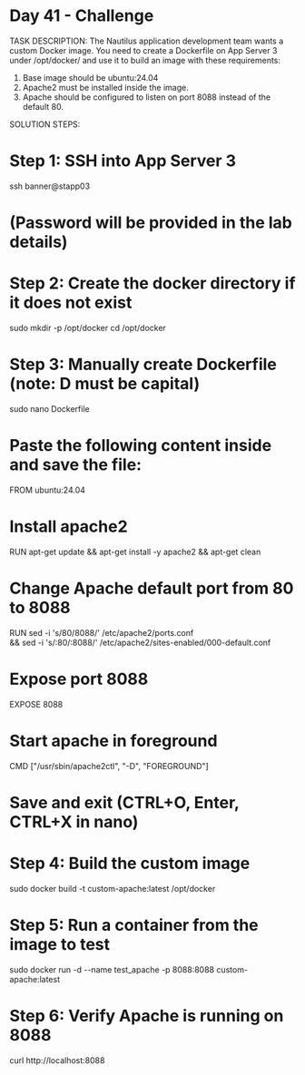 # Day 41 - Challenge 
TASK DESCRIPTION:
The Nautilus application development team wants a custom Docker image. You need to create a Dockerfile on App Server 3 under /opt/docker/ and use it to build an image with these requirements:
1. Base image should be ubuntu:24.04
2. Apache2 must be installed inside the image.
3. Apache should be configured to listen on port 8088 instead of the default 80.

SOLUTION STEPS:

# Step 1: SSH into App Server 3
ssh banner@stapp03
# (Password will be provided in the lab details)

# Step 2: Create the docker directory if it does not exist
sudo mkdir -p /opt/docker
cd /opt/docker

# Step 3: Manually create Dockerfile (note: D must be capital)
sudo nano Dockerfile
# Paste the following content inside and save the file:

FROM ubuntu:24.04

# Install apache2
RUN apt-get update && apt-get install -y apache2 && apt-get clean

# Change Apache default port from 80 to 8088
RUN sed -i 's/80/8088/' /etc/apache2/ports.conf \
    && sed -i 's/:80/:8088/' /etc/apache2/sites-enabled/000-default.conf

# Expose port 8088
EXPOSE 8088

# Start apache in foreground
CMD ["/usr/sbin/apache2ctl", "-D", "FOREGROUND"]

# Save and exit (CTRL+O, Enter, CTRL+X in nano)

# Step 4: Build the custom image
sudo docker build -t custom-apache:latest /opt/docker

# Step 5: Run a container from the image to test
sudo docker run -d --name test_apache -p 8088:8088 custom-apache:latest

# Step 6: Verify Apache is running on 8088
curl http://localhost:8088

